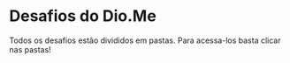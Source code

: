 # Desafios do Dio.Me
Todos os desafios estão divididos em pastas.
Para acessa-los basta clicar nas pastas!